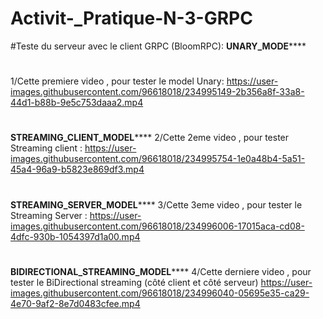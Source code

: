 # Activit-_Pratique-N-3-GRPC
#Teste du serveur avec le client GRPC (BloomRPC):
**************************UNARY_MODE******************************
#
1/Cette premiere video , pour tester le model Unary:
https://user-images.githubusercontent.com/96618018/234995149-2b356a8f-33a8-44d1-b88b-9e5c753daaa2.mp4
#
**************************STREAMING_CLIENT_MODEL******************************
2/Cette 2eme video , pour tester Streaming client : 
https://user-images.githubusercontent.com/96618018/234995754-1e0a48b4-5a51-45a4-96a9-b5823e869df3.mp4
#
**************************STREAMING_SERVER_MODEL******************************
3/Cette 3eme video , pour tester le Streaming Server :
https://user-images.githubusercontent.com/96618018/234996006-17015aca-cd08-4dfc-930b-1054397d1a00.mp4
#
**************************BIDIRECTIONAL_STREAMING_MODEL******************************
4/Cette derniere video , pour tester le BiDirectional streaming (côté client et côté serveur)
https://user-images.githubusercontent.com/96618018/234996040-05695e35-ca29-4e70-9af2-8e7d0483cfee.mp4





